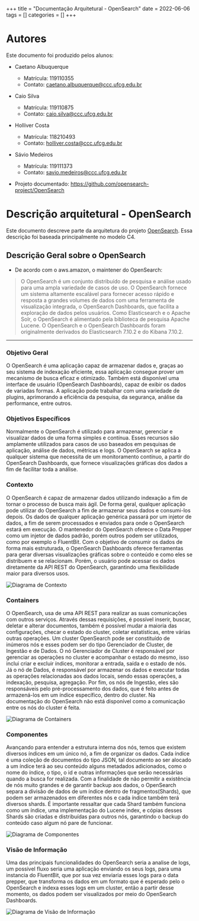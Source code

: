 +++ 
title = "Documentação Arquitetural - OpenSearch" 
date = 2022-06-06 
tags = [] 
categories = [] 
+++

# Autores
Este documento foi produzido pelos alunos:
- Caetano Albuquerque
  - Matrícula: 119110355
  - Contato: caetano.albuquerque@ccc.ufcg.edu.br
- Caio Silva
  - Matrícula: 119110875
  - Contato: caio.silva@ccc.ufcg.edu.br
- Holliver Costa
  - Matrícula: 118210493
  - Contato: holliver.costa@ccc.ufcg.edu.br 
- Sávio Medeiros
  - Matrícula: 119111373
  - Contato: savio.medeiros@ccc.ufcg.edu.br 

- Projeto documentado: https://github.com/opensearch-project/OpenSearch

# Descrição arquitetural - OpenSearch
Este documento descreve parte da arquitetura do projeto [OpenSearch](https://opensearch.org/). Essa descrição foi baseada principalmente no modelo C4.

## Descrição Geral sobre o OpenSearch
- De acordo com o aws.amazon, o maintener do OpenSearch:
> O OpenSearch é um conjunto distribuído de pesquisa e análise usado para uma ampla variedade de casos de uso. O OpenSearch fornece um sistema altamente escalável para fornecer acesso rápido e resposta a grandes volumes de dados com uma ferramenta de visualização integrada, o OpenSearch Dashboards, que facilita a exploração de dados pelos usuários. Como Elasticsearch e o Apache Solr, o OpenSearch é alimentado pela biblioteca de pesquisa Apache Lucene. O OpenSearch e o OpenSearch Dashboards foram originalmente derivados do Elasticsearch 7.10.2 e do Kibana 7.10.2.

---

### Objetivo Geral

O OpenSearch é uma aplicação capaz de armazenar dados e, graças ao seu sistema de indexação eficiente, essa aplicação consegue prover um mecanismo de busca eficaz e otimizado. Também está disponível uma interface de usuário (OpenSearch Dashboards), capaz de exibir os dados de variadas formas. A aplicação pode trabalhar com uma variedade de plugins, aprimorando a eficiência da pesquisa, da segurança, análise da performance, entre outros. 

### Objetivos Específicos

Normalmente o OpenSearch é utilizado para armazenar, gerenciar e visualizar dados de uma forma simples e contínua. Esses recursos são amplamente utilizados para casos de uso baseados em pesquisas de aplicação, análise de dados, métricas e logs. O OpenSearch se aplica a qualquer sistema que necessita de um monitoramento contínuo, a partir do OpenSearch Dashboards, que fornece visualizações gráficas dos dados a fim de facilitar toda a análise.

### Contexto

O OpenSearch é capaz de armazenar dados utilizando indexação a fim de tornar o processo de busca mais ágil. De forma geral, qualquer aplicação pode utilizar do OpenSearch a fim de armazenar seus dados e consumi-los depois. Os dados de qualquer aplicação genérica passará por um injetor de dados, a fim de serem processados e enviados para onde o OpenSearch estará em execução. O mantenedor do OpenSearch oferece o Data Prepper como um injetor de dados padrão, porém outros podem ser utilizados, como por exemplo o FluentBit. 
Com o objetivo de consumir os dados de forma mais estruturada, o OpenSearch Dashboards oferece ferramentas para gerar diversas visualizações gráficas sobre o conteúdo e como eles se distribuem e se relacionam. Porém, o usuário pode acessar os dados diretamente da API REST do OpenSearch, garantindo uma flexibilidade maior para diversos usos.

![Diagrama de Contexto](c4_contexto_opensearch.png)

### Containers

O OpenSearch, usa de uma API REST para realizar as suas comunicações com outros serviços. Através dessas requisições, é possível inserir, buscar, deletar e alterar documentos, também é possível mudar a maioria das configurações, checar o estado do cluster, coletar estatísticas, entre várias outras operações. Um cluster OpenSearch pode ser constituído de inúmeros nós e esses podem ser do tipo Gerenciador de Cluster, de Ingestão e de Dados. 
O nó Gerenciador de Cluster é responsável por gerenciar as operações no cluster e acompanhar o estado do mesmo, isso inclui criar e excluir índices, monitorar a entrada, saída e o estado de nós. Já o nó de Dados, é responsável por armazenar os dados e executar todas as operações relacionadas aos dados locais, sendo essas operações, a indexação, pesquisa, agregação. Por fim, os nós de Ingestão, eles são responsáveis pelo pré-processamento dos dados, que é feito antes de armazená-los em um índice específico, dentro do cluster. Na documentação do OpenSearch não está disponível como a comunicação entre os nós do cluster é feita.

![Diagrama de Containers](c4_container_opensearch.png)

### Componentes 

Avançando para entender a estrutura interna dos nós, temos que existem diversos índices em um único nó, a fim de organizar os dados. Cada índice é uma coleção de documentos do tipo JSON, tal documento ao ser alocado a um índice terá ao seu conteúdo alguns metadados adicionados, como o nome do índice, o tipo, o id e outras informações que serão necessárias quando a busca for realizada. 
Com a finalidade de não permitir a existência de nós muito grandes e de garantir backup aos dados, o OpenSearch separa a divisão de dados de um índice dentro de fragmentos(Shards), que podem ser armazenados em diferentes nós e cada índice também terá diversos shards. É importante ressaltar que cada Shard também funciona como um índice, uma implementação do Lucene index, e cópias desses Shards são criadas e distribuídas para outros nós, garantindo o backup do conteúdo caso algum nó pare de funcionar.

![Diagrama de Componentes](c4_componentes_opensearch.png)

### Visão de Informação
Uma das principais funcionalidades do OpenSearch seria a analise de logs, um possivel fluxo seria uma aplicação enviando os seus logs, para uma instancia do FluentBit, que por sua vez enviaria esses logs para o data prepper, que transforma os dados em um formato que é esperado pelo o OpenSearch e indexa esses logs em um cluster, então a partir desse momento, os dados podem ser visualizados por meio do OpenSearch Dashboards.

![Diagrama de Visão de Informação](visao_informacao_opensearch.png)
